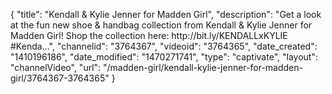 {
    "title": "Kendall & Kylie Jenner for Madden Girl",
    "description": "Get a look at the fun new shoe & handbag collection from Kendall & Kylie Jenner for Madden Girl! Shop the collection here: http:\/\/bit.ly\/KENDALLxKYLIE #Kenda...",
    "channelid": "3764367",
    "videoid": "3764365",
    "date_created": "1410196186",
    "date_modified": "1470271741",
    "type": "captivate",
    "layout": "channelVideo",
    "url": "\/madden-girl\/kendall-kylie-jenner-for-madden-girl\/3764367-3764365"
}